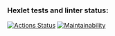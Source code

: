 ### Hexlet tests and linter status:
[![Actions Status](https://github.com/VitalikMetallik/java-project-61/workflows/hexlet-check/badge.svg)](https://github.com/VitalikMetallik/java-project-61/actions)
[![Maintainability](https://api.codeclimate.com/v1/badges/1a7fa62f14b4e8785f90/maintainability)](https://codeclimate.com/github/VitalikMetallik/java-project-61/maintainability)

